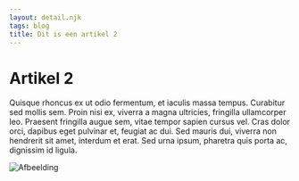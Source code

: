 ```yaml
---
layout: detail.njk
tags: blog
title: Dit is een artikel 2
---
```


# Artikel 2

Quisque rhoncus ex ut odio fermentum, et iaculis massa tempus.
Curabitur sed mollis sem. Proin nisi ex, viverra a magna ultricies, fringilla ullamcorper leo. Praesent fringilla augue sem, vitae tempor sapien cursus vel. Cras dolor orci, dapibus eget pulvinar et, feugiat ac dui. Sed mauris dui, viverra non hendrerit sit amet, interdum et erat. Sed urna ipsum, pharetra quis porta ac, dignissim id ligula.

![Afbeelding]()
